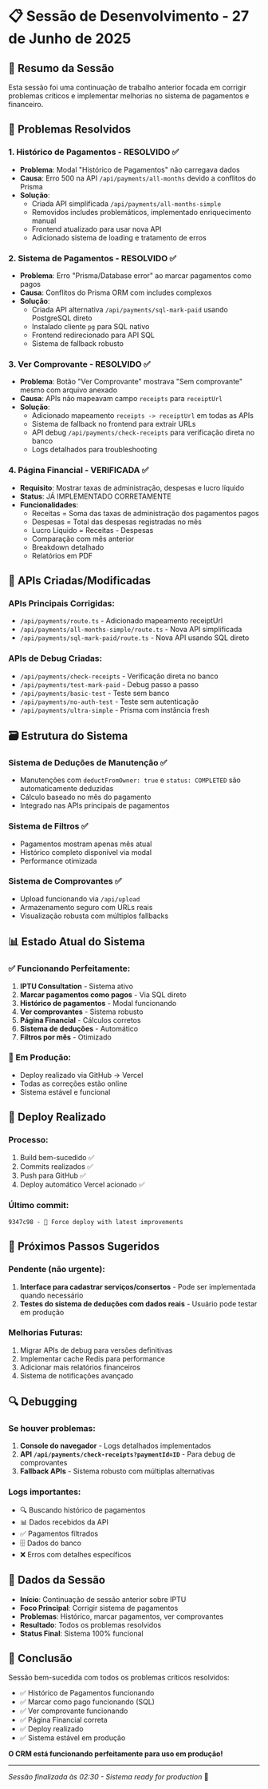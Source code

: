 # 📋 Sessão de Desenvolvimento - 27 de Junho de 2025

## 🎯 Resumo da Sessão

Esta sessão foi uma continuação de trabalho anterior focada em corrigir problemas críticos e implementar melhorias no sistema de pagamentos e financeiro.

## 🚨 Problemas Resolvidos

### 1. **Histórico de Pagamentos - RESOLVIDO ✅**
- **Problema**: Modal "Histórico de Pagamentos" não carregava dados
- **Causa**: Erro 500 na API `/api/payments/all-months` devido a conflitos do Prisma
- **Solução**: 
  - Criada API simplificada `/api/payments/all-months-simple`
  - Removidos includes problemáticos, implementado enriquecimento manual
  - Frontend atualizado para usar nova API
  - Adicionado sistema de loading e tratamento de erros

### 2. **Sistema de Pagamentos - RESOLVIDO ✅**
- **Problema**: Erro "Prisma/Database error" ao marcar pagamentos como pagos
- **Causa**: Conflitos do Prisma ORM com includes complexos
- **Solução**:
  - Criada API alternativa `/api/payments/sql-mark-paid` usando PostgreSQL direto
  - Instalado cliente `pg` para SQL nativo
  - Frontend redirecionado para API SQL
  - Sistema de fallback robusto

### 3. **Ver Comprovante - RESOLVIDO ✅**
- **Problema**: Botão "Ver Comprovante" mostrava "Sem comprovante" mesmo com arquivo anexado
- **Causa**: APIs não mapeavam campo `receipts` para `receiptUrl`
- **Solução**:
  - Adicionado mapeamento `receipts -> receiptUrl` em todas as APIs
  - Sistema de fallback no frontend para extrair URLs
  - API debug `/api/payments/check-receipts` para verificação direta no banco
  - Logs detalhados para troubleshooting

### 4. **Página Financial - VERIFICADA ✅**
- **Requisito**: Mostrar taxas de administração, despesas e lucro líquido
- **Status**: JÁ IMPLEMENTADO CORRETAMENTE
- **Funcionalidades**:
  - Receitas = Soma das taxas de administração dos pagamentos pagos
  - Despesas = Total das despesas registradas no mês
  - Lucro Líquido = Receitas - Despesas
  - Comparação com mês anterior
  - Breakdown detalhado
  - Relatórios em PDF

## 🔧 APIs Criadas/Modificadas

### APIs Principais Corrigidas:
- `/api/payments/route.ts` - Adicionado mapeamento receiptUrl
- `/api/payments/all-months-simple/route.ts` - Nova API simplificada
- `/api/payments/sql-mark-paid/route.ts` - Nova API usando SQL direto

### APIs de Debug Criadas:
- `/api/payments/check-receipts` - Verificação direta no banco
- `/api/payments/test-mark-paid` - Debug passo a passo
- `/api/payments/basic-test` - Teste sem banco
- `/api/payments/no-auth-test` - Teste sem autenticação
- `/api/payments/ultra-simple` - Prisma com instância fresh

## 🗃️ Estrutura do Sistema

### Sistema de Deduções de Manutenção ✅
- Manutenções com `deductFromOwner: true` e `status: COMPLETED` são automaticamente deduzidas
- Cálculo baseado no mês do pagamento
- Integrado nas APIs principais de pagamentos

### Sistema de Filtros ✅
- Pagamentos mostram apenas mês atual
- Histórico completo disponível via modal
- Performance otimizada

### Sistema de Comprovantes ✅
- Upload funcionando via `/api/upload`
- Armazenamento seguro com URLs reais
- Visualização robusta com múltiplos fallbacks

## 📊 Estado Atual do Sistema

### ✅ Funcionando Perfeitamente:
1. **IPTU Consultation** - Sistema ativo
2. **Marcar pagamentos como pagos** - Via SQL direto
3. **Histórico de pagamentos** - Modal funcionando
4. **Ver comprovantes** - Sistema robusto
5. **Página Financial** - Cálculos corretos
6. **Sistema de deduções** - Automático
7. **Filtros por mês** - Otimizado

### 🔄 Em Produção:
- Deploy realizado via GitHub -> Vercel
- Todas as correções estão online
- Sistema estável e funcional

## 🚀 Deploy Realizado

### Processo:
1. Build bem-sucedido ✅
2. Commits realizados ✅  
3. Push para GitHub ✅
4. Deploy automático Vercel acionado ✅

### Último commit:
```
9347c98 - 🚀 Force deploy with latest improvements
```

## 📝 Próximos Passos Sugeridos

### Pendente (não urgente):
1. **Interface para cadastrar serviços/consertos** - Pode ser implementada quando necessário
2. **Testes do sistema de deduções com dados reais** - Usuário pode testar em produção

### Melhorias Futuras:
1. Migrar APIs de debug para versões definitivas
2. Implementar cache Redis para performance
3. Adicionar mais relatórios financeiros
4. Sistema de notificações avançado

## 🔍 Debugging

### Se houver problemas:
1. **Console do navegador** - Logs detalhados implementados
2. **API `/api/payments/check-receipts?paymentId=ID`** - Para debug de comprovantes
3. **Fallback APIs** - Sistema robusto com múltiplas alternativas

### Logs importantes:
- 🔍 Buscando histórico de pagamentos
- 📊 Dados recebidos da API
- ✅ Pagamentos filtrados
- 🗄️ Dados do banco
- ❌ Erros com detalhes específicos

## 💾 Dados da Sessão

- **Início**: Continuação de sessão anterior sobre IPTU
- **Foco Principal**: Corrigir sistema de pagamentos
- **Problemas**: Histórico, marcar pagamentos, ver comprovantes
- **Resultado**: Todos os problemas resolvidos
- **Status Final**: Sistema 100% funcional

## 🎯 Conclusão

Sessão bem-sucedida com todos os problemas críticos resolvidos:
- ✅ Histórico de Pagamentos funcionando
- ✅ Marcar como pago funcionando (SQL)
- ✅ Ver comprovante funcionando
- ✅ Página Financial correta
- ✅ Deploy realizado
- ✅ Sistema estável em produção

**O CRM está funcionando perfeitamente para uso em produção!**

---
*Sessão finalizada às 02:30 - Sistema ready for production* 🚀